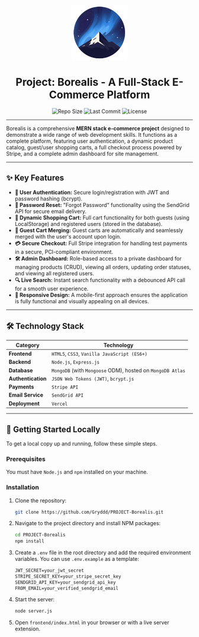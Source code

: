 <!-- Centering the logo -->
<p align="center">
  <img src="https://raw.githubusercontent.com/Gryddd/PROJECT-Borealis/main/logo.png" alt="Borealis Project Logo" width="150">
</p>

<h1 align="center">Project: Borealis - A Full-Stack E-Commerce Platform</h1>

<!-- Badges -->
<p align="center">
  <img src="https://img.shields.io/github/repo-size/Gryddd/PROJECT-Borealis?style=for-the-badge" alt="Repo Size">
  <img src="https://img.shields.io/github/last-commit/Gryddd/PROJECT-Borealis?style=for-the-badge" alt="Last Commit">
  <img src="https://img.shields.io/badge/license-MIT-blue.svg?style=for-the-badge" alt="License">
</p>

---

Borealis is a comprehensive **MERN stack e-commerce project** designed to demonstrate a wide range of web development skills. It functions as a complete platform, featuring user authentication, a dynamic product catalog, guest/user shopping carts, a full checkout process powered by Stripe, and a complete admin dashboard for site management.

---

## ✨ Key Features

-   **👤 User Authentication:** Secure login/registration with JWT and password hashing (bcrypt).
-   **🔑 Password Reset:** "Forgot Password" functionality using the SendGrid API for secure email delivery.
-   **🛒 Dynamic Shopping Cart:** Full cart functionality for both guests (using LocalStorage) and registered users (stored in the database).
-   **🔄 Guest Cart Merging:** Guest carts are automatically and seamlessly merged with the user's account upon login.
-   **💳 Secure Checkout:** Full Stripe integration for handling test payments in a secure, PCI-compliant environment.
-   **🛠️ Admin Dashboard:** Role-based access to a private dashboard for managing products (CRUD), viewing all orders, updating order statuses, and viewing all registered users.
-   **🔍 Live Search:** Instant search functionality with a debounced API call for a smooth user experience.
-   **📱 Responsive Design:** A mobile-first approach ensures the application is fully functional and visually appealing on all devices.

---

## 🛠️ Technology Stack

| Category         | Technology                                                                                                                              |
| ---------------- | --------------------------------------------------------------------------------------------------------------------------------------- |
| **Frontend**     | `HTML5`, `CSS3`, `Vanilla JavaScript (ES6+)`                                                                                            |
| **Backend**      | `Node.js`, `Express.js`                                                                                                                 |
| **Database**     | `MongoDB` (with `Mongoose` ODM), hosted on `MongoDB Atlas`                                                                              |
| **Authentication** | `JSON Web Tokens (JWT)`, `bcrypt.js`                                                                                                    |
| **Payments**     | `Stripe API`                                                                                                                            |
| **Email Service**| `SendGrid API`                                                                                                                          |
| **Deployment**   | `Vercel`                                                                                                                                |

---

## 🚀 Getting Started Locally

To get a local copy up and running, follow these simple steps.

### Prerequisites

You must have `Node.js` and `npm` installed on your machine.

### Installation

1.  Clone the repository:
    ```sh
    git clone https://github.com/Gryddd/PROJECT-Borealis.git
    ```
2.  Navigate to the project directory and install NPM packages:
    ```sh
    cd PROJECT-Borealis
    npm install
    ```
3.  Create a `.env` file in the root directory and add the required environment variables. You can use `.env.example` as a template:
    ```    MONGO_URI=your_mongodb_connection_string
    JWT_SECRET=your_jwt_secret
    STRIPE_SECRET_KEY=your_stripe_secret_key
    SENDGRID_API_KEY=your_sendgrid_api_key
    FROM_EMAIL=your_verified_sendgrid_email
    ```
4.  Start the server:
    ```sh
    node server.js
    ```
5.  Open `frontend/index.html` in your browser or with a live server extension.
